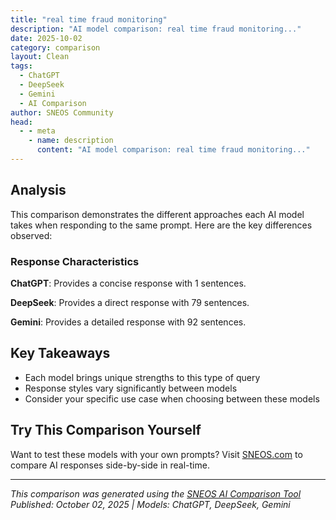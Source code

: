 ```yaml
---
title: "real time fraud monitoring"
description: "AI model comparison: real time fraud monitoring..."
date: 2025-10-02
category: comparison
layout: Clean
tags:
  - ChatGPT
  - DeepSeek
  - Gemini
  - AI Comparison
author: SNEOS Community
head:
  - - meta
    - name: description
      content: "AI model comparison: real time fraud monitoring..."
---
```


<ChatComparison
  title="real time fraud monitoring"
  prompt="real time fraud monitoring"
  :responses='{
    "ChatGPT": "Real-time fraud monitoring refers to the continuous process of analyzing transactions and activities as they occur in order to detect and prevent fraudulent actions. This is particularly important in industries such as finance, e-commerce, insurance, and more. Here are key components and techniques involved in real-time fraud monitoring:\n\n### Key Components:\n\n1. **Data Collection**: \n   - Collecting data from various sources such as transactions, user behavior, device information, and historical data.\n\n2. **Fraud Detection Algorithms**: \n   - Utilizing algorithms that can identify patterns and anomalies associated with fraudulent activity.\n   - Common techniques include machine learning models, rule-based systems, and statistical methods.\n\n3. **Machine Learning**:\n   - Implementing machine learning models that can learn from historical data to identify potential fraud.\n   - Models may include supervised learning (e.g., classification) and unsupervised learning (e.g., clustering for anomaly detection).\n\n4. **Behavioral Analysis**:\n   - Monitoring user behavior and transaction patterns to identify behaviors that deviate from the norm.\n   - Techniques include analyzing login patterns, spending habits, and location data.\n\n5. **Real-time Alerts**:\n   - Setting up systems to promptly notify relevant personnel or systems when potentially fraudulent activity is detected.\n   - This can include alerts to security teams or automated systems that can freeze accounts or transactions.\n\n6. **Risk Scoring**:\n   - Assigning risk scores to transactions based on various attributes (e.g., user profile, geographic location, transaction amount).\n   - Higher risk scores may trigger additional verification steps.\n\n7. **Integration with Payment Systems**:\n   - Real-time monitoring systems often integrate directly with payment gateways to analyze transactions before they are completed.\n\n8. **Customer Verification**:\n   - Incorporating secondary verification processes, such as multi-factor authentication or customer confirmation, for higher-risk transactions.\n\n9. **Continuous Improvement and Adaptation**:\n   - Constantly updating detection models and rules based on new fraud patterns and tactics used by fraudsters.\n\n### Techniques Used:\n\n1. **Anomaly Detection**:\n   - Identifying transactions that significantly deviate from the expected patterns.\n\n2. **Rule-Based Systems**:\n   - Implementing rules that define what constitutes suspicious behavior (e.g., transactions over a certain amount from a new location).\n\n3. **Network Analysis**:\n   - Examining the relationships and connections between different accounts and transactions to identify potential fraud rings.\n\n4. **Text and Sentiment Analysis**:\n   - Analyzing text data (e.g., customer complaints, reviews) to enhance understanding of potential fraud indicators.\n\n5. **Geolocation Analysis**:\n   - Analyzing the geographic location of transactions to ensure they are consistent with the user&#x27;s history.\n\n### Challenges:\n\n1. **False Positives**: \n   - Balancing between detecting fraud and minimizing false positives, which can annoy legitimate customers.\n\n2. **Evolving Fraud Tactics**: \n   - Fraudsters continuously adapt, making it essential for monitoring systems to keep up with new threats.\n\n3. **Data Privacy**: \n   - Ensuring compliance with regulations such as GDPR while collecting and analyzing data for fraud detection.\n\n4. **Integration**: \n   - Integrating real-time monitoring systems with existing IT infrastructure can be complex.\n\n### Conclusion:\n\nEffective real-time fraud monitoring is essential for minimizing losses and maintaining customer trust. Organizations typically leverage a combination of advanced analytics, machine learning, and data-driven insights to create robust fraud detection systems that operate effectively in real time.",
    "DeepSeek": "Of course. Real-time fraud monitoring is a critical, proactive defense system that analyzes transactions and user behaviors *as they happen* to identify and stop fraudulent activity before it can cause financial loss or damage.\n\nLet\u0027s break down what it is, how it works, and why it\u0027s essential.\n\n### What is Real-Time Fraud Monitoring?\n\nIt\u0027s a technology-driven process that uses rules, machine learning models, and data analysis to assess the risk of a transaction or user session **in milliseconds**, while the customer is still engaged (e.g., during an online purchase, login, or account change).\n\nThe goal is not just to detect fraud, but to **prevent it from completing** by triggering an automated action like blocking the transaction, challenging the user, or flagging it for review.\n\n---\n\n### How It Works: The Core Components\n\nA robust real-time fraud monitoring system is built on several interconnected layers.\n\n#### 1. Data Ingestion \u0026 Enrichment\n*   **Data Collection:** The system gathers a vast amount of data from the transaction and user session in real-time.\n    *   **Transaction Data:** Amount, merchant, time, location (IP address, GPS).\n    *   **User Data:** Device fingerprint (browser, OS, plugins), typing speed, mouse movements.\n    *   **Historical Data:** User\u0027s past purchase history, typical login times, common locations.\n*   **Data Enrichment:** This raw data is then enriched with external intelligence.\n    *   **IP Geolocation:** Is the IP address from a high-risk country or a known proxy/VPN?\n    *   **Device Reputation:** Has this device been associated with fraud before?\n    *   **Email/Phone Intelligence:** Is the email address newly created or disposable?\n\n#### 2. The Decision Engine: Rules \u0026 Machine Learning\nThis is the \u0022brain\u0022 of the operation, where the risk is calculated.\n\n*   **Rule-Based Systems:** Pre-defined, \u0022if-then\u0022 logic.\n    *   *Example Rule:* \u0060IF transaction_amount \u003E $1000 AND country != user_home_country THEN flag = HIGH_RISK\u0060\n    *   **Pros:** Simple, transparent, easy to implement for known patterns.\n    *   **Cons:** Rigid, require constant manual updates, and can\u0027t detect novel fraud schemes.\n\n*   **Machine Learning (ML) Models:** The modern standard. ML models analyze thousands of data points to find complex, non-obvious patterns.\n    *   **Supervised Learning:** Trained on historical data of known fraudulent and legitimate transactions. It learns to predict the probability that a new transaction is fraud.\n    *   **Unsupervised Learning:** Detects anomalies by identifying outliers that deviate significantly from a user\u0027s or the entire population\u0027s normal behavior.\n    *   **Pros:** Adapts to new fraud patterns, highly accurate, reduces false positives over time.\n    *   **Cons:** Can be a \u0022black box,\u0022 requires large amounts of clean data and expertise.\n\n**Most modern systems use a hybrid approach,** combining the precision of rules for known threats with the adaptive power of ML for emerging ones.\n\n#### 3. Real-Time Action \u0026 Response\nBased on the risk score from the decision engine, an immediate action is triggered:\n\n*   **Approve:** Low risk. The transaction proceeds seamlessly.\n*   **Challenge (Step-Up Authentication):** Medium risk. The user might be asked for an additional verification factor (e.g., a one-time password sent via SMS or authenticator app).\n*   **Review:** Uncertain risk. The transaction is placed in a queue for human fraud analysts to investigate.\n*   **Block/Deny:** High risk. The transaction is stopped immediately.\n\nThis entire process\u2014from data collection to action\u2014must happen in **less than a second** to not disrupt the user experience.\n\n---\n\n### Key Use Cases \u0026 Examples\n\n*   **Card-Not-Present (CNP) Fraud:** The most common application. Detecting stolen credit card details used for online purchases.\n*   **Account Takeover (ATO):** Identifying if a legitimate user\u0027s account has been compromised during login (e.g., login from a new device and unusual location).\n*   **New Account Fraud (Fake/ Synthetic Identity):** Detecting when a new account is being created with stolen or fabricated information to commit fraud later.\n*   **Promotion Abuse:** Identifying users creating multiple accounts to exploit sign-up bonuses or referral programs.\n*   **Payment Fraud:** In banking, detecting unauthorized wire transfers or check fraud.\n\n---\n\n### Benefits of Real-Time Monitoring\n\n1.  **Prevents Losses:** Stops fraudulent transactions *before* money is lost or goods are shipped.\n2.  **Protects Customer Experience:** By accurately distinguishing between fraud and legitimate activity, it reduces \u0022false positives\u0022 where good customers are wrongly declined.\n3.  **Enhances Security Posture:** Creates a dynamic defense that evolves with the threat landscape.\n4.  **Builds Trust:** Customers feel safer transacting with a company that actively protects them.\n5.  **Regulatory Compliance:** Helps meet requirements for strong customer authentication (like PSD2 in Europe).\n\n---\n\n### Challenges \u0026 Considerations\n\n*   **False Positives:** The biggest challenge. Declining a legitimate customer\u0027s transaction damages trust and can lead to lost revenue. Tuning the system to minimize this is crucial.\n*   **Data Privacy:** Collecting and analyzing user data must be done in compliance with regulations like GDPR and CCPA. Transparency is key.\n*   **Complexity \u0026 Cost:** Building and maintaining an in-house system requires significant investment in technology and data science talent.\n*   **Adapting to Evolving Threats:** Fraudsters are constantly innovating. The system must be continuously updated and retrained.\n\n### Implementation: Build vs. Buy\n\n*   **Build In-House:** Offers maximum control and customization but is extremely resource-intensive. Suitable for very large enterprises with unique needs.\n*   **Buy a Specialized Solution (SaaS):** The most common approach. Companies use third-party providers like:\n    *   **For E-commerce:** Kount, Signifyd, Sift, Riskified.\n    *   **For Financial Services:** Feedzai, Featurespace, NICE Actimize.\n    These providers offer pre-built models, massive global data networks, and expert tuning.\n\nIn summary, **real-time fraud monitoring is no longer a luxury but a necessity** for any business operating online. It\u0027s a dynamic shield that protects revenue, reputation, and customers in the fast-paced digital world.",
    "Gemini": "Real-time fraud monitoring is a crucial process for businesses and financial institutions to detect and prevent fraudulent activities as they happen. It involves analyzing data streams in real-time to identify suspicious patterns, anomalies, and behaviors that may indicate fraudulent transactions or activities.\n\nHere\u0027s a breakdown of key aspects of real-time fraud monitoring:\n\n**1. Data Sources and Collection:**\n\n*   **Transaction Data:** This includes credit card transactions, bank transfers, online payments, mobile payments, and other financial transactions.\n*   **User Behavior Data:**  Website activity, login attempts, app usage, device information, location data, and browsing history.\n*   **Account Information:**  Account creation details, profile updates, contact information changes.\n*   **External Data:**  Credit bureau data, fraud databases (e.g., reported stolen cards), IP address geolocation, blacklists, and public records.\n*   **Network Data:**  IP addresses, connection speeds, network anomalies.\n\n**2. Core Components and Technologies:**\n\n*   **Data Ingestion:**  Real-time data streams are ingested from various sources using technologies like Apache Kafka, Apache Flume, or cloud-based data streaming services (e.g., AWS Kinesis, Google Cloud Pub/Sub, Azure Event Hubs).\n*   **Data Processing and Analysis:**\n    *   **Stream Processing Engines:**  These engines (e.g., Apache Flink, Apache Spark Streaming, Kafka Streams) process data in real-time, performing transformations, aggregations, and calculations.\n    *   **Machine Learning Models:** Trained models are applied to the data stream to detect anomalies and predict fraudulent behavior.  Common techniques include:\n        *   **Anomaly Detection:** Identifies unusual patterns that deviate from normal behavior (e.g., clustering algorithms, isolation forests, one-class SVMs).\n        *   **Classification Models:**  Classify transactions as fraudulent or legitimate based on learned patterns (e.g., logistic regression, decision trees, random forests, support vector machines, neural networks).\n        *   **Rule-Based Systems:**  Predefined rules are used to flag suspicious transactions based on specific criteria (e.g., transaction amount exceeding a threshold, multiple transactions from the same IP address in a short period).\n        *   **Deep Learning:**  More complex models, such as recurrent neural networks (RNNs) and convolutional neural networks (CNNs), can be used for sequence-based analysis and pattern recognition in transaction data.\n    *   **Complex Event Processing (CEP):** CEP engines identify complex patterns and relationships between events in real-time, enabling the detection of sophisticated fraud schemes.\n*   **Fraud Scoring:**  A score is assigned to each transaction or user based on the likelihood of fraud, taking into account various factors and the output of machine learning models.\n*   **Alerting and Reporting:**  When a suspicious transaction or activity is detected, alerts are generated and sent to fraud analysts or automated systems.  Real-time dashboards provide visualizations of fraud trends and patterns.\n*   **Case Management:**  A system for managing and investigating flagged transactions, including tools for gathering additional information, contacting customers, and taking appropriate action.\n*   **Automated Response:**  Automated actions can be triggered based on fraud scores or predefined rules, such as:\n    *   Blocking transactions.\n    *   Freezing accounts.\n    *   Requesting additional authentication (e.g., two-factor authentication).\n    *   Sending notifications to customers.\n\n**3. Key Techniques and Strategies:**\n\n*   **Behavioral Analytics:**  Tracks user behavior over time to establish a baseline of normal activity.  Deviations from this baseline are flagged as suspicious.  This often involves profiling users based on spending habits, transaction frequency, location, and other factors.\n*   **Link Analysis:**  Identifies connections between users, accounts, and transactions to uncover fraud rings and organized fraud schemes.  Graph databases are often used for this purpose.\n*   **Rule-Based Systems:**  While machine learning is powerful, rule-based systems provide a way to incorporate expert knowledge and specific fraud scenarios.  These rules can be based on factors like transaction amount, location, time of day, or merchant category.\n*   **Machine Learning and AI:**  Machine learning algorithms are essential for detecting complex and evolving fraud patterns that rule-based systems cannot capture.  AI techniques are used for model optimization, automated feature engineering, and explainable AI to understand the reasoning behind fraud predictions.\n*   **Data Enrichment:**  Adding external data to enrich transaction data can improve the accuracy of fraud detection.  This might include IP address geolocation, credit bureau data, or information from fraud databases.\n*   **Velocity Checks:**  Monitoring the frequency and volume of transactions from a particular account or IP address within a specific time period.\n*   **Geolocation Analysis:**  Comparing the location of the transaction with the user\u0027s typical location.\n*   **Device Fingerprinting:**  Identifying and tracking devices used for transactions.  Inconsistencies in device information can indicate fraud.\n\n**4. Benefits of Real-Time Fraud Monitoring:**\n\n*   **Reduced Fraud Losses:**  By detecting and preventing fraud in real-time, businesses can significantly reduce financial losses.\n*   **Improved Customer Experience:**  Preventing fraudulent transactions protects customers and builds trust.  Automated alerts and verification processes can minimize disruption.\n*   **Enhanced Compliance:**  Real-time fraud monitoring helps businesses comply with regulatory requirements and industry standards.\n*   **Increased Operational Efficiency:**  Automated fraud detection and prevention reduce the workload on fraud analysts, allowing them to focus on more complex cases.\n*   **Better Decision-Making:**  Real-time data and insights provide a clearer picture of fraud trends, enabling businesses to make better decisions about fraud prevention strategies.\n\n**5. Challenges of Real-Time Fraud Monitoring:**\n\n*   **High Data Volume and Velocity:**  Processing large volumes of data in real-time requires significant computing power and efficient data processing techniques.\n*   **Evolving Fraud Tactics:**  Fraudsters are constantly developing new techniques to evade detection, so fraud monitoring systems must be continuously updated and improved.\n*   **False Positives:**  It\u0027s important to minimize false positives, as they can disrupt legitimate transactions and annoy customers.\n*   **Data Privacy and Security:**  Protecting sensitive customer data is essential.  Fraud monitoring systems must be designed with strong security measures and comply with data privacy regulations.\n*   **Model Drift:** Machine learning models can degrade over time as fraud patterns change.  Regular model retraining and monitoring are necessary.\n\n**6.  Industries that Benefit from Real-Time Fraud Monitoring:**\n\n*   **Financial Services:** Banks, credit card companies, payment processors\n*   **E-commerce:** Online retailers\n*   **Insurance:** Insurance companies\n*   **Healthcare:** Healthcare providers\n*   **Gaming:** Online gaming platforms\n*   **Telecommunications:** Mobile carriers\n\n**Example Scenario: Credit Card Fraud Detection**\n\n1.  **Data Ingestion:** A credit card transaction is initiated at a point of sale. The transaction details (merchant, amount, time, location, etc.) are sent in real-time to the fraud monitoring system.\n2.  **Data Processing:** The system performs several checks:\n    *   **Rule-Based Checks:**  Is the transaction amount above a predefined threshold?  Is the transaction location unusual for this cardholder?\n    *   **Machine Learning Models:**  A fraud detection model analyzes the transaction features and assigns a fraud score.  The model considers factors like spending history, location patterns, and merchant type.\n    *   **Behavioral Analysis:**  The system compares the transaction to the cardholder\u0027s typical spending behavior.\n3.  **Fraud Scoring:** Based on the rule-based checks, machine learning model output, and behavioral analysis, the transaction is assigned a fraud score.\n4.  **Alerting:** If the fraud score exceeds a certain threshold, an alert is generated.\n5.  **Action:**\n    *   **Automated Action:** The transaction might be automatically blocked, and the cardholder might receive a text message asking them to verify the transaction.\n    *   **Manual Review:**  A fraud analyst might review the transaction and contact the cardholder to confirm its legitimacy.\n\n**Tools and Platforms:**\n\n*   **Open Source:**  Apache Kafka, Apache Flink, Apache Spark, TensorFlow, Scikit-learn, Weka\n*   **Cloud Platforms:**  AWS (Amazon Fraud Detector, Kinesis, SageMaker), Google Cloud (Fraud Prevention AI, Dataflow, Vertex AI), Azure (Azure Stream Analytics, Azure Machine Learning)\n*   **Commercial Solutions:**  Numerous vendors offer specialized fraud detection and prevention platforms, often tailored to specific industries.\n\nIn conclusion, real-time fraud monitoring is a complex and constantly evolving field.  By leveraging advanced technologies and techniques, businesses can effectively detect and prevent fraudulent activities, protecting themselves and their customers. The key to success is a multi-layered approach that combines rule-based systems, machine learning, behavioral analytics, and continuous monitoring and improvement.\n"
  }'
  published-date="09:41"
/>

## Analysis

This comparison demonstrates the different approaches each AI model takes when responding to the same prompt. Here are the key differences observed:

### Response Characteristics

**ChatGPT**: Provides a concise response with 1 sentences. 

**DeepSeek**: Provides a direct response with 79 sentences. 

**Gemini**: Provides a detailed response with 92 sentences. 

## Key Takeaways

- Each model brings unique strengths to this type of query
- Response styles vary significantly between models
- Consider your specific use case when choosing between these models

## Try This Comparison Yourself

Want to test these models with your own prompts? Visit [SNEOS.com](https://sneos.com) to compare AI responses side-by-side in real-time.

---

*This comparison was generated using the [SNEOS AI Comparison Tool](https://sneos.com)*
*Published: October 02, 2025 | Models: ChatGPT, DeepSeek, Gemini*
